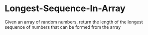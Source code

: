 # Longest-Sequence-In-Array
Given an array of random numbers, return the length of the longest sequence of numbers that can be formed from the array
